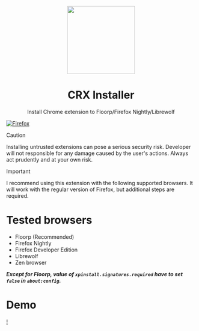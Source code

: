<p align="center">
  <img width="180" src="./icon.png">
  <h1 align="center">CRX Installer</h1>
  <div align="center">Install Chrome extension to Floorp/Firefox Nightly/Librewolf</div>
</p>

[![Firefox](https://extensionworkshop.com/assets/img/documentation/publish/get-the-addon-178x60px.dad84b42.png)](https://addons.mozilla.org/firefox/addon/crxinstaller/)

> [!CAUTION]
> Installing untrusted extensions can pose a serious security risk.
> Developer will not responsible for any damage caused by the user's actions.
> Always act prudently and at your own risk.

> [!IMPORTANT]
> I recommend using this extension with the following supported browsers.
> It will work with the regular version of Firefox, but additional steps are required.

# Tested browsers
* Floorp (Recommended)
* Firefox Nightly
* Firefox Developer Edition
* Librewolf
* Zen browser

***Except for Floorp, value of `xpinstall.signatures.required` have to set `false` in `about:config`.***

# Demo
[!](https://github.com/user-attachments/assets/be6557af-c2df-467e-b2ab-c175594e66d1)



